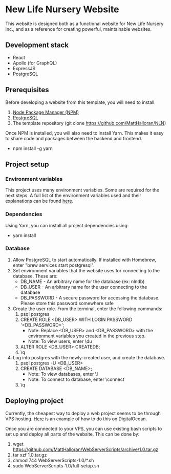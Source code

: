 
# New Life Nursery Website
This website is designed both as a functional website for New Life Nursery Inc., and as a reference for creating powerful, maintainable websites.

## Development stack
* React
* Apollo (for GraphQL)
* ExpressJS
* PostgreSQL

## Prerequisites
Before developing a website from this template, you will need to install:   
1. [Node Package Manager (NPM)](https://www.npmjs.com/get-npm)
2. [PostgreSQL](https://www.postgresql.org/download/)
3. The template repository (git clone https://github.com/MattHalloran/NLN)

Once NPM is installed, you will also need to install Yarn. This makes it easy to share code and packages between the backend and frontend.  
* npm install -g yarn


## Project setup
### Environment variables
This project uses many environment variables. Some are required for the next steps. A full list of the environment variables used and their explanations can be found [here](https://github.com/MattHalloran/WebServerScripts/blob/main/variables.sh).
### Dependencies
Using Yarn, you can install all project dependencies using:  
* yarn install
### Database
1. Allow PostgreSQL to start automatically. If installed with Homebrew, enter "brew services start postgresql".
2. Set environment variables that the website uses for connecting to the database. These are:  
    - DB_NAME - An arbitrary name for the database (ex: nlndb)
    - DB_USER - An arbitrary name for the user connecting to the database
    - DB_PASSWORD - A secure password for accessing the database. Please store this password somewhere safe
3. Create the user role. From the terminal, enter the following commands:
    1. psql postgres
    2. CREATE ROLE <DB_USER> WITH LOGIN PASSWORD '<DB_PASSWORD>';
        * Note: Replace <DB_USER> and <DB_PASSWORD> with the environment variables you created in the previous step.
        * Note: To view users, enter \du
    3. ALTER ROLE <DB_USER> CREATEDB;
    4. \q
4. Log into postgres with the newly-created user, and create the database.
    1. psql postgres -U <DB_USER>
    2. CREATE DATABASE <DB_NAME>;
        * Note: To view databases, enter \l
        * Note: To connect to database, enter \connect
    3. \q


## Deploying project
Currently, the cheapest way to deploy a web project seems to be through VPS hosting. [Here](https://www.digitalocean.com/community/tutorials/how-to-set-up-an-ubuntu-20-04-server-on-a-digitalocean-droplet) is an example of how to do this on DigitalOcean.

Once you are connected to your VPS, you can use existing bash scripts to set up and deploy all parts of the website. This can be done by:  
1. wget https://github.com/MattHalloran/WebServerScripts/archive/1.0.tar.gz
2. tar xzf 1.0.tar.gz
3. chmod 744 WebServerScripts-1.0/*.sh
4. sudo WebServerScripts-1.0/full-setup.sh
